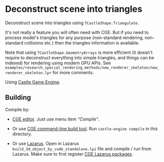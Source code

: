# Deconstruct scene into triangles

Deconstruct scene into triangles using `TCastleShape.Triangulate`.

It's not really a feature you will often need with CGE. But if you need to process model's triangles for any purpose (non-standard rendering, non-standard collisions etc.) then the triangles information is available.

Note that using `TCastleShape.GeometryArrays` is more efficient (it doesn't require to deconstruct everything into simple triangles, and things can be indexed) for rendering using modern GPU APIs. See `examples/research_special_rendering_methods/new_renderer_skeleton/new_renderer_skeleton.lpr` for more comments.

Using [Castle Game Engine](https://castle-engine.io/).

## Building

Compile by:

- [CGE editor](https://castle-engine.io/manual_editor.php). Just use menu item _"Compile"_.

- Or use [CGE command-line build tool](https://castle-engine.io/build_tool). Run `castle-engine compile` in this directory.

- Or use [Lazarus](https://www.lazarus-ide.org/). Open in Lazarus `build_3d_object_by_code_standalone.lpi` file and compile / run from Lazarus. Make sure to first register [CGE Lazarus packages](https://castle-engine.io/documentation.php).
